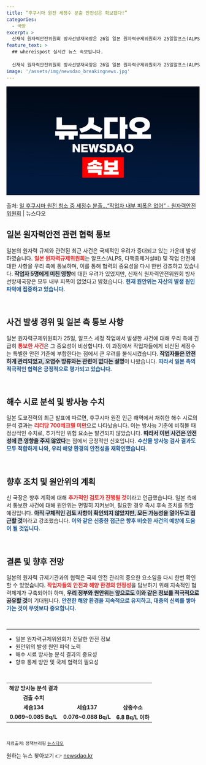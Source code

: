 ```yaml
---
title: “후쿠시마 원전 세정수 분출 안전성은 확보됐다!”
categories:
  - 국방
excerpt: >
  신재식 원자력안전위원회 방사선방재국장은 26일 일본 원자력규제위원회가 25일알프스(ALPS, 다핵종제거설비)…
feature_text: >
  ## whereispost 실시간 뉴스 속보입니다.

  신재식 원자력안전위원회 방사선방재국장은 26일 일본 원자력규제위원회가 25일알프스(ALPS, 다핵종제거설비)…
image: '/assets/img/newsdao_breakingnews.jpg'
---
```


![뉴스다오 속보](/assets/img/newsdao_breakingnews.jpg)

<p>출처: <a href="https://newsdao.kr/2309" rel="dofollow">일 후쿠시마 원전 청소 중 세정수 분출…“작업자 내부 피폭은 없어” - 원자력안전위원회</a> | 뉴스다오</p>

<h2 data-ke-size="size26">일본 원자력안전 관련 협력 통보</h2>

<p data-ke-size="size16">일본의 원자력 규제와 관련된 최근 사건은 국제적인 우려가 증대되고 있는 가운데 발생하였습니다. <b><span style="color: #ee2323;">일본 원자력규제위원회</span></b>는 알프스(ALPS, 다핵종제거설비) 및 작업 안전에 대한 사항을 우리 측에 통보하며, 이를 통해 협력의 중요성을 다시 한번 강조하고 있습니다. <b><span style="background-color: #21538527;">작업자 5명에게 미친 영향</span></b>에 대한 우려가 있었지만, 신재식 원자력안전위원회 방사선방재국장은 모두 내부 피폭이 없었다고 밝혔습니다. <b><span style="color: #1a5490;">현재 원안위는 자산의 발생 원인 파악에 집중하고 있습니다.</span></b></p>

<p data-ke-size="size16">&nbsp;</p>

<h2 data-ke-size="size26">사건 발생 경위 및 일본 측 통보 사항</h2>

<p data-ke-size="size16">일본 원자력규제위원회가 25일, 알프스 세정 작업에서 발생한 사건에 대해 우리 측에 긴급히 <b><span style="color: #ee2323;">통보한 사건</span></b>은 그 중요성이 비상합니다. 이 과정에서 작업자들에게 비산된 세정수는 특별한 안전 기준에 부합한다는 점에서 큰 우려를 불식시켰습니다. <b><span style="background-color: #21538527;">작업자들은 안전하게 관리되었고, 오염수 방류와는 관련이 없다는 설명</span></b>이 나왔습니다. <b><span style="color: #1a5490;">따라서 일본 측의 적극적인 협력은 긍정적으로 평가되고 있습니다.</span></b></p>

<p data-ke-size="size16">&nbsp;</p>

<h2 data-ke-size="size26">해수 시료 분석 및 방사능 수치</h2>

<p data-ke-size="size16">일본 도쿄전력의 최근 발표에 따르면, 후쿠시마 원전 인근 해역에서 채취한 해수 시료의 분석 결과는 <b><span style="color: #ee2323;">리터당 700베크렐 미만</span></b>으로 나타났습니다. 이는 방사능 기준에 비춰볼 때 정상적인 수치로, 추가적인 위험 요소는 발견되지 않았습니다. <b><span style="background-color: #21538527;">따라서 이번 사건은 안전성에 큰 영향을 주지 않았다</span></b>는 점에서 긍정적인 신호입니다. <b><span style="color: #1a5490;">수산물 방사능 검사 결과도 모두 적합하게 나와, 우리 해양 환경의 안전성을 재확인했습니다.</span></b></p>

<p data-ke-size="size16">&nbsp;</p>

<h2 data-ke-size="size26">향후 조치 및 원안위의 계획</h2>

<p data-ke-size="size16">신 국장은 향후 계획에 대해 <b><span style="color: #ee2323;">추가적인 검토가 진행될 것</span></b>이라고 언급했습니다. 일본 측에서 통보한 사건에 대해 원안위는 면밀히 지켜보며, 필요한 경우 즉시 후속 조치를 취할 예정입니다. <b><span style="background-color: #21538527;">아직 구체적인 검토 사항이 확인되지 않았지만, 모든 가능성을 열어두고 접근할 것</span></b>이라고 강조했습니다. <b><span style="color: #1a5490;">이와 같은 신중한 접근은 향후 비슷한 사건의 예방에 도움이 될 것입니다.</span></b></p>

<p data-ke-size="size16">&nbsp;</p>

<h2 data-ke-size="size26">결론 및 향후 전망</h2>

<p data-ke-size="size16">일본의 원자력 규제기관과의 협력은 국제 안전 관리의 중요한 요소임을 다시 한번 확인할 수 있었습니다. <b><span style="color: #ee2323;">작업자들의 안전과 해양 환경의 안정성</span></b>을 담보하기 위해 지속적인 협력체계가 구축되어야 하며, <b><span style="background-color: #21538527;">우리 정부와 원안위는 앞으로도 이와 같은 정보를 적극적으로 공유할 것</span></b>이 기대됩니다. <b><span style="color: #1a5490;">안전한 해양 환경을 지속적으로 유지하고, 대중의 신뢰를 쌓아가는 것이 무엇보다 중요합니다.</span></b></p>

<p data-ke-size="size16">&nbsp;</p>

<hr>

<ul>
    <li>일본 원자력규제위원회가 전달한 안전 정보</li>
    <li>원안위의 발생 원인 파악 노력</li>
    <li>해수 시료 방사능 분석 결과의 중요성</li>
    <li>향후 통제 방안 및 국제 협력의 필요성</li>
</ul>

<p data-ke-size="size16">&nbsp;</p>

<table style="margin: 0 auto; width: 100%;">
    <tbody>
        <tr>
            <td style="text-align: center; height: 17px;"><b>해양 방사능 분석 결과</b></td>
        </tr>
        <tr>
            <td style="text-align: center; height: 17px;"><b>검출 수치</b></td>
        </tr>
        <tr>
            <td style="text-align: center; height: 17px;"><b>세슘134</b></td>
            <td style="text-align: center; height: 17px;"><b>세슘137</b></td>
            <td style="text-align: center; height: 17px;"><b>삼중수소</b></td>
        </tr>
        <tr>
            <td style="text-align: center; height: 17px;"><b>0.069~0.085 Bq/L</b></td>
            <td style="text-align: center; height: 17px;"><b>0.076~0.088 Bq/L</b></td>
            <td style="text-align: center; height: 17px;"><b>6.8 Bq/L 이하</b></td>
        </tr>
    </tbody>
</table>

<p data-ke-size="size16">&nbsp;</p>

<small>자료출처: 정책브리핑 <a href="https://newsdao.kr/2309">뉴스다오</a></small> 

원하는 뉴스 찾아보기 👉 <a href="https://newsdao.kr" rel="dofollow">newsdao.kr</a>


